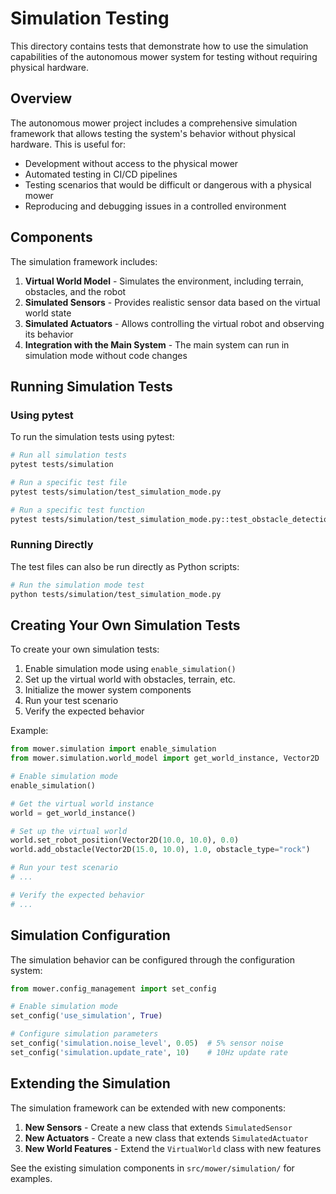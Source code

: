 # Simulation Testing

This directory contains tests that demonstrate how to use the simulation capabilities of the autonomous mower system for testing without requiring physical hardware.

## Overview

The autonomous mower project includes a comprehensive simulation framework that allows testing the system's behavior without physical hardware. This is useful for:

- Development without access to the physical mower
- Automated testing in CI/CD pipelines
- Testing scenarios that would be difficult or dangerous with a physical mower
- Reproducing and debugging issues in a controlled environment

## Components

The simulation framework includes:

1. **Virtual World Model** - Simulates the environment, including terrain, obstacles, and the robot
2. **Simulated Sensors** - Provides realistic sensor data based on the virtual world state
3. **Simulated Actuators** - Allows controlling the virtual robot and observing its behavior
4. **Integration with the Main System** - The main system can run in simulation mode without code changes

## Running Simulation Tests

### Using pytest

To run the simulation tests using pytest:

```bash
# Run all simulation tests
pytest tests/simulation

# Run a specific test file
pytest tests/simulation/test_simulation_mode.py

# Run a specific test function
pytest tests/simulation/test_simulation_mode.py::test_obstacle_detection
```

### Running Directly

The test files can also be run directly as Python scripts:

```bash
# Run the simulation mode test
python tests/simulation/test_simulation_mode.py
```

## Creating Your Own Simulation Tests

To create your own simulation tests:

1. Enable simulation mode using `enable_simulation()`
2. Set up the virtual world with obstacles, terrain, etc.
3. Initialize the mower system components
4. Run your test scenario
5. Verify the expected behavior

Example:

```python
from mower.simulation import enable_simulation
from mower.simulation.world_model import get_world_instance, Vector2D

# Enable simulation mode
enable_simulation()

# Get the virtual world instance
world = get_world_instance()

# Set up the virtual world
world.set_robot_position(Vector2D(10.0, 10.0), 0.0)
world.add_obstacle(Vector2D(15.0, 10.0), 1.0, obstacle_type="rock")

# Run your test scenario
# ...

# Verify the expected behavior
# ...
```

## Simulation Configuration

The simulation behavior can be configured through the configuration system:

```python
from mower.config_management import set_config

# Enable simulation mode
set_config('use_simulation', True)

# Configure simulation parameters
set_config('simulation.noise_level', 0.05)  # 5% sensor noise
set_config('simulation.update_rate', 10)    # 10Hz update rate
```

## Extending the Simulation

The simulation framework can be extended with new components:

1. **New Sensors** - Create a new class that extends `SimulatedSensor`
2. **New Actuators** - Create a new class that extends `SimulatedActuator`
3. **New World Features** - Extend the `VirtualWorld` class with new features

See the existing simulation components in `src/mower/simulation/` for examples.